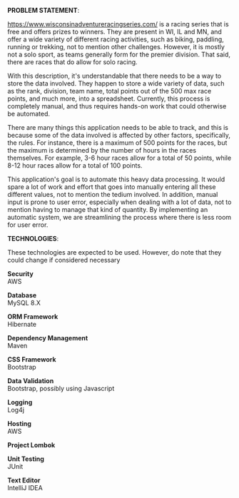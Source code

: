 **PROBLEM STATEMENT**:

https://www.wisconsinadventureracingseries.com/ is a racing series that is free and offers prizes to winners. They are present in WI, IL and MN, and offer a wide variety of different racing activities, such as biking, paddling, running or trekking, not to mention other challenges. However, it is mostly not a solo sport, as teams generally form for the premier division. That said, there are races that do allow for solo racing.

With this description, it's understandable that there needs to be a way to store the data involved. They happen to store a wide variety of data, such as the rank, division, team name, total points out of the 500 max race points, and much more, into a spreadsheet. Currently, this process is completely manual, and thus requires hands-on work that could otherwise be automated.

There are many things this application needs to be able to track, and this is because some of the data involved is affected by other factors, specifically, the rules. For instance, there is a maximum of 500 points for the races, but the maximum is determined by the number of hours in the races themselves. For example, 3-6 hour races allow for a total of 50 points, while 8-12 hour races allow for a total of 100 points.

This application's goal is to automate this heavy data processing. It would spare a lot of work and effort that goes into manually entering all these different values, not to mention the tedium involved. In addition, manual input is prone to user error, especially when dealing with a lot of data, not to mention having to manage that kind of quantity. By implementing an automatic system, we are streamlining the process where there is less room for user error.


**TECHNOLOGIES**:


These technologies are expected to be used. However, do note that they could change if considered necessary


**Security**<br>
    AWS

**Database**<br>
    MySQL 8.X

**ORM Framework**<br>
    Hibernate

**Dependency Management**<br>
    Maven

**CSS Framework**<br>
    Bootstrap

**Data Validation**<br>
    Bootstrap, possibly using Javascript

**Logging**<br>
    Log4j

**Hosting**<br>
    AWS

**Project Lombok**

**Unit Testing**<br>
JUnit

**Text Editor**<br>
IntelliJ IDEA

